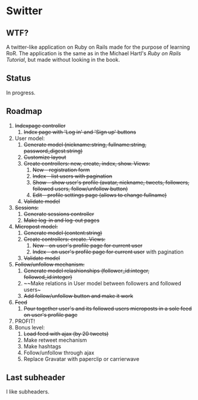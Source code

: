 # Switter

## WTF?

A twitter-like application on Ruby on Rails made for the purpose of learning RoR. The application is the same as in the Michael Hartl's *Ruby on Rails Tutorial*, but made without looking in the book.

## Status

In progress.

## Roadmap

1. ~~Indexpage controller~~
	1. ~~Index page with 'Log in' and 'Sign up' buttons~~
1. User model:
	1. ~~Generate model (nickname:string, fullname:string, password_digest:string)~~
	2. ~~Customize layout~~
	3. ~~Create controllers: new, create, index, show. Views:~~
		1. ~~New - registration form~~
		2. ~~Index - list users with pagination~~
		3. ~~Show - show user's profile (avatar, nickname, tweets, followers, followed users, follow/unfollow button)~~
		4. ~~Edit – profile settings page (allows to change fullname)~~
	4. ~~Validate model~~
2. ~~Sessions:~~
	1. ~~Generate sessions controller~~
	2. ~~Make log-in and log-out pages~~
3. ~~Micropost model:~~
	1. ~~Generate model (content:string)~~
	2. ~~Create controllers: create. Views:~~
		1. ~~New - on user's profile page for current user~~
		2. ~~Index - on user's profile page for current user~~ with pagination
	3. ~~Validate model~~
4. ~~Follow/unfollow mechanism:~~
	1. ~~Generate model relashionships (follower_id:integer, followed_id:integer)~~
	2. ~~Make relations in User model between followers and followed users~
	3. ~~Add follow/unfollow button and make it work~~
5. ~~Feed~~
	1. ~~Pour together user's and its followed users microposts in a sole feed on user's profile page~~
6. PROFIT!
7. Bonus level:
	1. ~~Load feed with ajax (by 20 tweets)~~
	2. Make retweet mechanism
	3. Make hashtags
	4. Follow/unfollow through ajax
	5. Replace Gravatar with paperclip or carrierwave

## Last subheader

I like subheaders.
